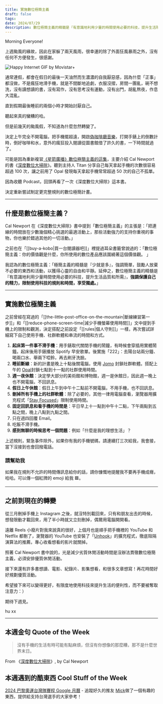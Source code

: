 ```yaml
---
title: 實施數位極簡主義
draft: false
tags: 
date: 2024/07/29
description: 數位極簡主義的精髓是『有意識地利用少量的時間使用必要的科技，提升生活所需』，強調保護自己的精力，限制使用科技的規則和時間，享受獨處。
---
```

Morning Everyone!

上週颱風的緣故，因此在家躲了兩天風雨，很幸運的除了外面狂風暴雨之外，沒有任何不方便發生，很感謝。

![Happy Internet GIF by Movistar+](https://media0.giphy.com/media/v1.Y2lkPTc5MGI3NjExeTJuc2ZpZjkyZzh1dGJ4dzUzbDRndDl5cjZweDgyM2FkMG9pdTk2ZiZlcD12MV9pbnRlcm5hbF9naWZfYnlfaWQmY3Q9Zw/6grUrzlqvKXr6mlPru/giphy.gif)

通常連假，都會在假日的最後一天油然而生濃濃的自我厭惡感，因為什麼「正事」都沒做，不是瘋狂地滑手機，就是不間斷地追劇，衣服沒摺，房間一團亂，碗不想洗，沒有讀想讀的書，沒有寫作，沒有思考沒有運動，沒有出門，胡亂熬夜，作息大混亂。

直到假期最後睡前的兩個小時才開始討厭自己。

聽起來真的蠻糟的哈。

但是前幾天的颱風假，不知道為什麼忽然轉變了。

決定上午完全不開電腦，把手機擺超遠，開啟[​偽咖啡廳音樂​](https://open.spotify.com/intl-ja/album/1nMHkGDJwTvoW3LTTdUVwA?si=VmXaWxIPQW6YoflttZGfAg)，打開手錶上的倒數計時，倒好咖啡和水，意外的瘋狂投入閱讀從圖書館借了許久的書，一下時間就過了。

可能是因為重新複習[​《星箭廣播》數位極簡主義的這集​](https://open.spotify.com/episode/0wyoTTORJQd4ys7k3dku3G?si=da4c80964dca468e)，主要介紹 Cal Newport 的書《[​深度數位大掃除​](https://r10.to/hNdWzE)》。聽到主持人 Titan 分享自己每天拿起手機的次數很容易超過 100 次，讓之前用了 Opal 發現每天拿起手機常常超過 50 次的自己不孤單。

因為收聽 Podcast，回頭再看了一次《深度數位大掃除》這本書。

決定重新嘗試制定更完整規則的數位極簡計畫。

---

## 什麼是數位極簡主義？

Cal Newport 在《​深度數位大掃除​》書中提到「數位極簡主義」的主張是：「把連線的時間放在少數幾個精心挑選的最適活動上，那些活動強力的支持你重視的事物，你也樂於錯過其他的一切活動。」

之前也在「[[buy-a-kobo|買一台閱讀器吧​]]」裡提過耳朵書籤曾說過的：「數位極簡主義：你的價值觀是什麼，你所使用的數位產品應該圍繞著這個價值觀。 」

我認為的數位極簡主義：「極簡主義的精髓是『少就是多』，強調簡單，鼓勵人放棄不必要的東西和活動，以獲得心靈的自由和平靜。延伸之，數位極簡主義的精髓是『有意識地利用少量時間使用必要的科技，提升生活品質和所需』，**強調保護自己的精力，限制使用科技的規則和時間，享受獨處。**」

---

## 實施數位極簡主義

之前曾經在寫過的「[[the-little-post-office-on-the-mountain|斷線練習第一步]]」和「[[reduce-phone-screen-time|​減少手機螢幕使用時間]]」文中提到手機上的限制和觀測，決定搭配之前設定「[[rules|​個人守則]]」一樣，再次嘗試詳細寫下自己使用手機、社群軟體和串流的時間和方式。

1. **起床第一件事不滑手機**：用手錶取代關閉手機的鬧鐘，有時候會穿插用實體鬧鐘。起床後用手錶播放 Spotify 早安歌單。後實施「222」：去陽台站兩分鐘、喝兩口水、舉兩下啞鈴，再去刷牙洗臉。
2. **睡前斷線**：新的計畫是晚上十點後關電腦，使用 [​Jomo​](https://jomo.so/) 封鎖社群軟體。搭配上午的 [​Opal​](https://www.opal.so/) 封鎖七點到十一點的社群使用時間。
3. **週一夜休館**：決定學大部分的美術館和博物館，週一是休館日，因此週一晚上也不開電腦，不回訊息。
4. **假日上午休館**：假日上午到中午十二點前不開電腦，不用手機，也不回訊息。
5. **刪掉所有手機上的社群軟體**：除了必要的，其他一律用電腦查看，瀏覽器用擴充程式「[​Stay Focused​](https://chromewebstore.google.com/detail/stay-focused/nnlgodiccogbpcfnhmclaicljjgfmekd?hl=en)」限制使用時間。
6. **固定回訊息和看手機的時間是**：平日早上十一點到中午十二點，下午兩點到五點之間，晚上八點到九點之間。
7. 只在週四回覆 Email。
8. 吃飯不滑手機。
9. **感到無聊的時候思考一個問題**：例如「什麼是我的理想生活」？

上述規則，緊急事件除外，如果你有我的手機號碼，請連續打三次給我，我會接，當下沒接到也會回撥電話。
### 請幫助我

如果我在規則不允許的時間傳訊息給你的話，請你慷慨地提醒我不要再手機成癮，哈哈。可以傳一個紅牌的 emoji 給我 🟥。

---

## 之前到現在的轉變

從三月刪掉手機上 Instagram 之後，就沒特別載回來，只有和朋友出去的時候，想發限動才載回來，用了半小時就又立刻刪掉，偶爾用電腦開開看。

遠離 Reels 小廢片對我來說真的很好，上個月也是順手把手機裡的 YouTube 和 Netflix 都刪了，瀏覽器的 YouTube 也安裝了「[​Unhook​](https://chromewebstore.google.com/detail/khncfooichmfjbepaaaebmommgaepoid)」的擴充程式，徹底阻隔演算法的推薦，專心收看想看的影片就關掉。

照著 Cal Newport 書中說的，光是減少劣質休閒活動時間是沒辦法貫徹數位極簡主義，必須安排優質休閒活動。

接下來還有許多書想讀、電影、紀錄片、影集想看，和很多文章想寫！再花時間好好規劃優質活動。

希望接下來可以變得更好，有限度地使用科技來提升生活的便利性，而不要被奪取注意力：）

期待下週見。

hu xx

---

## **本週金句 Quote of the Week**

> 沒有手機的生活有時可能有點麻煩，但沒有你想像的那麼糟，那不是什麼世界末日。

From 《[​深度數位大掃除​](https://r10.to/hNdWzE)》, by Cal Newport

## 本週遇到的酷東西 Cool Stuff of the Week

[​2024 巴黎奧運台灣隊賽程 Google 月曆​](https://blog.mickzh.com/blog/2024-olympics-taiwan-calendar/) - 追蹤好久的推友 [​Mick​](https://x.com/mick_taiwan) 做了一個有趣的東西，提供給支持台灣選手的大家參考！
